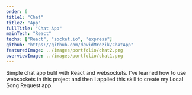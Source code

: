 ```yaml
---
order: 6
title1: "Chat"
title2: "App"
fullTitle: "Chat App"
mainTech: "React"
techs: ["React", "socket.io", "express"]
github: "https://github.com/dawidMrozik/ChatApp"
featuredImage: ../images/portfolio/chat2.png
overviewImage: ../images/portfolio/chat1.png
---
```


Simple chat app bulit with React and websockets. I've learned how to use websockets in this project and then I applied this skill to create my Local Song Request app.
